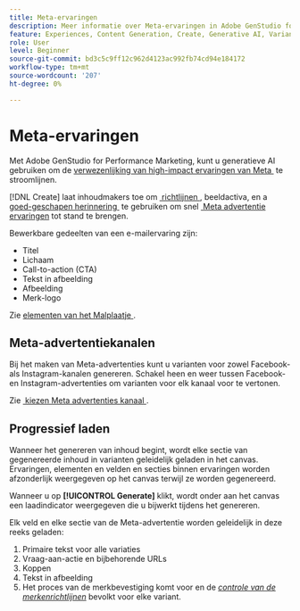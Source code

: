 ```yaml
---
title: Meta-ervaringen
description: Meer informatie over Meta-ervaringen in Adobe GenStudio for Performance Marketing.
feature: Experiences, Content Generation, Create, Generative AI, Variant Generation
role: User
level: Beginner
source-git-commit: bd3c5c9ff12c962d4123ac992fb74cd94e184172
workflow-type: tm+mt
source-wordcount: '207'
ht-degree: 0%

---
```



# Meta-ervaringen

Met Adobe GenStudio for Performance Marketing, kunt u generatieve AI gebruiken om de [&#x200B; verwezenlijking van high-impact ervaringen van Meta &#x200B;](/help/tutorials/create-meta-ad.md) te stroomlijnen.

[!DNL Create] laat inhoudmakers toe om [&#x200B; richtlijnen &#x200B;](/help/user-guide/guidelines/overview.md), beeldactiva, en a [&#x200B; goed-geschapen herinnering &#x200B;](/help/user-guide/effective-prompts.md) te gebruiken om snel [&#x200B; Meta advertentie ervaringen &#x200B;](/help/tutorials/create-meta-ad.md) tot stand te brengen.

Bewerkbare gedeelten van een e-mailervaring zijn:

* Titel
* Lichaam
* Call-to-action (CTA)
* Tekst in afbeelding
* Afbeelding
* Merk-logo

Zie [&#x200B; elementen van het Malplaatje &#x200B;](/help/user-guide/content/use-templates.md#template-elements).

<!-- ## Meta ad capabilities

Content creators and marketers can produce brand-consistent Meta ad experiences in GenStudio for Performance Marketing. -->

## Meta-advertentiekanalen

Bij het maken van Meta-advertenties kunt u varianten voor zowel Facebook- als Instagram-kanalen genereren. Schakel heen en weer tussen Facebook- en Instagram-advertenties om varianten voor elk kanaal voor te vertonen.

Zie [&#x200B; kiezen Meta advertenties kanaal &#x200B;](/help/tutorials/create-meta-ad.md#choose-meta-ads-channel).

## Progressief laden

Wanneer het genereren van inhoud begint, wordt elke sectie van gegenereerde inhoud in varianten geleidelijk geladen in het canvas. Ervaringen, elementen en velden en secties binnen ervaringen worden afzonderlijk weergegeven op het canvas terwijl ze worden gegenereerd.

Wanneer u op **[!UICONTROL Generate]** klikt, wordt onder aan het canvas een laadindicator weergegeven die u bijwerkt tijdens het genereren.

Elk veld en elke sectie van de Meta-advertentie worden geleidelijk in deze reeks geladen:

1. Primaire tekst voor alle variaties
1. Vraag-aan-actie en bijbehorende URLs
1. Koppen
1. Tekst in afbeelding
1. Het proces van de merkbevestiging komt voor en de [_controle van de merkenrichtlijnen_](/help/user-guide/guidelines/brand-validation.md#brand-guidelines-check) bevolkt voor elke variant.

